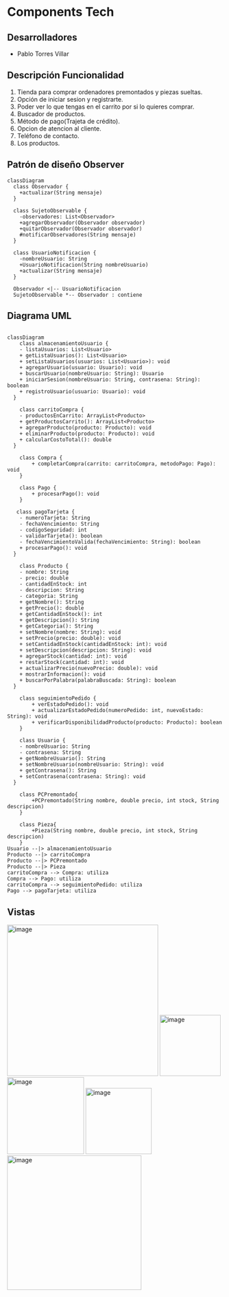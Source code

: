 # Components Tech

## Desarrolladores
- Pablo Torres Villar

## Descripción Funcionalidad

1. Tienda para comprar ordenadores premontados y piezas sueltas.
2. Opción de iniciar sesion y registrarte.
3. Poder ver lo que tengas en el carrito por si lo quieres comprar.
4. Buscador de productos.
5. Método de pago(Trajeta de crédito).
6. Opcion de atencion al cliente.
7. Teléfono de contacto.
8. Los productos.

## Patrón de diseño Observer

```mermaid
classDiagram
  class Observador {
    +actualizar(String mensaje)
  }

  class SujetoObservable {
    -observadores: List<Observador>
    +agregarObservador(Observador observador)
    +quitarObservador(Observador observador)
    #notificarObservadores(String mensaje)
  }

  class UsuarioNotificacion {
    -nombreUsuario: String
    +UsuarioNotificacion(String nombreUsuario)
    +actualizar(String mensaje)
  }

  Observador <|-- UsuarioNotificacion
  SujetoObservable *-- Observador : contiene
```

## Diagrama UML
```mermaid

classDiagram
    class almacenamientoUsuario {
    - listaUsuarios: List<Usuario>
    + getListaUsuarios(): List<Usuario>
    + setListaUsuarios(usuarios: List<Usuario>): void
    + agregarUsuario(usuario: Usuario): void
    + buscarUsuario(nombreUsuario: String): Usuario
    + iniciarSesion(nombreUsuario: String, contrasena: String): boolean
    + registroUsuario(usuario: Usuario): void
  }

    class carritoCompra {
    - productosEnCarrito: ArrayList<Producto>
    + getProductosCarrito(): ArrayList<Producto>
    + agregarProducto(producto: Producto): void
    + eliminarProducto(producto: Producto): void
    + calcularCostoTotal(): double
  }

    class Compra {
        + completarCompra(carrito: carritoCompra, metodoPago: Pago): void
    }

    class Pago {
        + procesarPago(): void
    }

   class pagoTarjeta {
    - numeroTarjeta: String
    - fechaVencimiento: String
    - codigoSeguridad: int
    - validarTarjeta(): boolean
    - fechaVencimientoValida(fechaVencimiento: String): boolean
    + procesarPago(): void
  }

    class Producto {
    - nombre: String
    - precio: double
    - cantidadEnStock: int
    - descripcion: String
    - categoria: String
    + getNombre(): String
    + getPrecio(): double
    + getCantidadEnStock(): int
    + getDescripcion(): String
    + getCategoria(): String
    + setNombre(nombre: String): void
    + setPrecio(precio: double): void
    + setCantidadEnStock(cantidadEnStock: int): void
    + setDescripcion(descripcion: String): void
    + agregarStock(cantidad: int): void
    + restarStock(cantidad: int): void
    + actualizarPrecio(nuevoPrecio: double): void
    + mostrarInformacion(): void
    + buscarPorPalabra(palabraBuscada: String): boolean
  }

    class seguimientoPedido {
        + verEstadoPedido(): void
        + actualizarEstadoPedido(numeroPedido: int, nuevoEstado: String): void
        + verificarDisponibilidadProducto(producto: Producto): boolean
    }

    class Usuario {
    - nombreUsuario: String
    - contrasena: String
    + getNombreUsuario(): String
    + setNombreUsuario(nombreUsuario: String): void
    + getContrasena(): String
    + setContrasena(contrasena: String): void
  }

    class PCPremontado{
        +PCPremontado(String nombre, double precio, int stock, String descripcion)
    }

    class Pieza{
        +Pieza(String nombre, double precio, int stock, String descripcion)
    }
Usuario --|> almacenamientoUsuario
Producto --|> carritoCompra
Producto --|> PCPremontado
Producto --|> Pieza
carritoCompra --> Compra: utiliza
Compra --> Pago: utiliza
carritoCompra --> seguimientoPedido: utiliza
Pago --> pagoTarjeta: utiliza
```

## Vistas


<img width="352" alt="image" src="https://github.com/Pabl0t0rr/TrabajoFinalTPA/assets/144015677/3991a1ed-5cb5-4d63-9fd1-49d588eb331e">


<img width="142" alt="image" src="https://github.com/Pabl0t0rr/TrabajoFinalTPA/assets/144015677/435ed2a2-305e-4900-be1c-cb9c48259f11">

<img width="179" alt="image" src="https://github.com/Pabl0t0rr/TrabajoFinalTPA/assets/144015677/a9155150-9dfc-4e42-900d-32797336dada">

<img width="154" alt="image" src="https://github.com/Pabl0t0rr/TrabajoFinalTPA/assets/144015677/7b6ef126-8384-45c3-ae12-fa11bda215c3">

<img width="313" alt="image" src="https://github.com/Pabl0t0rr/TrabajoFinalTPA/assets/144015677/546a3c35-09ce-40e4-9a83-69453c274237">







